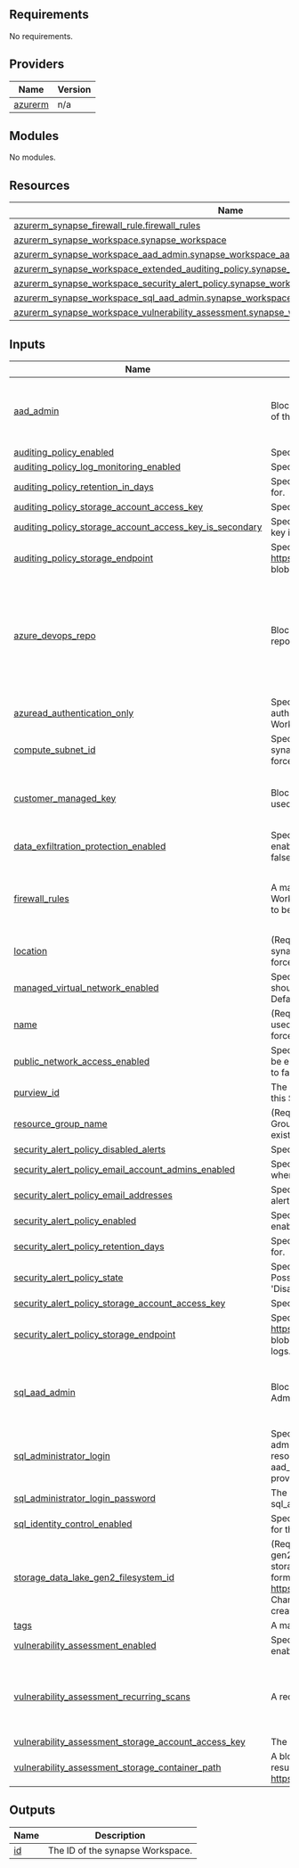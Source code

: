<!-- BEGIN_TF_DOCS -->
## Requirements

No requirements.

## Providers

| Name | Version |
|------|---------|
| <a name="provider_azurerm"></a> [azurerm](#provider\_azurerm) | n/a |

## Modules

No modules.

## Resources

| Name | Type |
|------|------|
| [azurerm_synapse_firewall_rule.firewall_rules](https://registry.terraform.io/providers/hashicorp/azurerm/latest/docs/resources/synapse_firewall_rule) | resource |
| [azurerm_synapse_workspace.synapse_workspace](https://registry.terraform.io/providers/hashicorp/azurerm/latest/docs/resources/synapse_workspace) | resource |
| [azurerm_synapse_workspace_aad_admin.synapse_workspace_aad_admin](https://registry.terraform.io/providers/hashicorp/azurerm/latest/docs/resources/synapse_workspace_aad_admin) | resource |
| [azurerm_synapse_workspace_extended_auditing_policy.synapse_workspace_extended_auditing_policy](https://registry.terraform.io/providers/hashicorp/azurerm/latest/docs/resources/synapse_workspace_extended_auditing_policy) | resource |
| [azurerm_synapse_workspace_security_alert_policy.synapse_workspace_security_alert_policy](https://registry.terraform.io/providers/hashicorp/azurerm/latest/docs/resources/synapse_workspace_security_alert_policy) | resource |
| [azurerm_synapse_workspace_sql_aad_admin.synapse_workspace_sql_aad_admin](https://registry.terraform.io/providers/hashicorp/azurerm/latest/docs/resources/synapse_workspace_sql_aad_admin) | resource |
| [azurerm_synapse_workspace_vulnerability_assessment.synapse_workspace_vulnerability_assessment](https://registry.terraform.io/providers/hashicorp/azurerm/latest/docs/resources/synapse_workspace_vulnerability_assessment) | resource |

## Inputs

| Name | Description | Type | Default | Required |
|------|-------------|------|---------|:--------:|
| <a name="input_aad_admin"></a> [aad\_admin](#input\_aad\_admin) | Block used to define the Azure AD Administrator of this Synapse Workspace | <pre>object({<br>    login     = string<br>    object_id = string<br>    tenant_id = string<br>  })</pre> | `null` | no |
| <a name="input_auditing_policy_enabled"></a> [auditing\_policy\_enabled](#input\_auditing\_policy\_enabled) | Specifies whether the auditing policy is enabled. | `bool` | `false` | no |
| <a name="input_auditing_policy_log_monitoring_enabled"></a> [auditing\_policy\_log\_monitoring\_enabled](#input\_auditing\_policy\_log\_monitoring\_enabled) | Specifies whether log monitoring is enabled. | `bool` | `false` | no |
| <a name="input_auditing_policy_retention_in_days"></a> [auditing\_policy\_retention\_in\_days](#input\_auditing\_policy\_retention\_in\_days) | Specifies the number of days to retain the logs for. | `number` | `0` | no |
| <a name="input_auditing_policy_storage_account_access_key"></a> [auditing\_policy\_storage\_account\_access\_key](#input\_auditing\_policy\_storage\_account\_access\_key) | Specifies the storage account access key. | `string` | `null` | no |
| <a name="input_auditing_policy_storage_account_access_key_is_secondary"></a> [auditing\_policy\_storage\_account\_access\_key\_is\_secondary](#input\_auditing\_policy\_storage\_account\_access\_key\_is\_secondary) | Specifies whether the storage account access key is secondary. | `bool` | `false` | no |
| <a name="input_auditing_policy_storage_endpoint"></a> [auditing\_policy\_storage\_endpoint](#input\_auditing\_policy\_storage\_endpoint) | Specifies the storage endpoint (e.g. https://example.blob.core.windows.net). This blob storage will hold all audit logs. | `string` | `null` | no |
| <a name="input_azure_devops_repo"></a> [azure\_devops\_repo](#input\_azure\_devops\_repo) | Block used to define the Azure DevOps repository to be used for this synapse Workspace | <pre>object({<br>    tenant_id       = optional(string)<br>    account_name    = string<br>    project_name    = string<br>    repository_name = string<br>    branch_name     = string<br>    root_folder     = optional(string)<br>    last_commit_id  = optional(string)<br>  })</pre> | `null` | no |
| <a name="input_azuread_authentication_only"></a> [azuread\_authentication\_only](#input\_azuread\_authentication\_only) | Specifies whether Azure Active Directory only authentication should be used for this synapse Workspace. Defaults to false. | `bool` | `false` | no |
| <a name="input_compute_subnet_id"></a> [compute\_subnet\_id](#input\_compute\_subnet\_id) | Specifies the ID of the subnet within which the synapse Workspace should exist. Changing this forces a new resource to be created. | `string` | `null` | no |
| <a name="input_customer_managed_key"></a> [customer\_managed\_key](#input\_customer\_managed\_key) | Block used to define the Azure Key Vault Key used as the Customer Managed Key (CMK) | <pre>object({<br>    key_versionless_id = string<br>    key_name           = optional(string)<br>  })</pre> | `null` | no |
| <a name="input_data_exfiltration_protection_enabled"></a> [data\_exfiltration\_protection\_enabled](#input\_data\_exfiltration\_protection\_enabled) | Specifies whether data exfiltration protection is enabled for this synapse Workspace. Defaults to false. | `bool` | `false` | no |
| <a name="input_firewall_rules"></a> [firewall\_rules](#input\_firewall\_rules) | A map of firewall rules to apply to this synapse Workspace. Changing this forces a new resource to be created. | <pre>list(object({<br>    name             = string<br>    start_ip_address = string<br>    end_ip_address   = string<br>  }))</pre> | `[]` | no |
| <a name="input_location"></a> [location](#input\_location) | (Required) Specifies the Azure Region where the synapse Workspace should exist. Changing this forces a new resource to be created. | `string` | n/a | yes |
| <a name="input_managed_virtual_network_enabled"></a> [managed\_virtual\_network\_enabled](#input\_managed\_virtual\_network\_enabled) | Specifies whether Managed Virtual Network should be enabled for this synapse Workspace. Defaults to false. | `bool` | `false` | no |
| <a name="input_name"></a> [name](#input\_name) | (Required) Specifies the name which should be used for this synapse Workspace. Changing this forces a new resource to be created. | `string` | n/a | yes |
| <a name="input_public_network_access_enabled"></a> [public\_network\_access\_enabled](#input\_public\_network\_access\_enabled) | Specifies whether public network access should be enabled for this synapse Workspace. Defaults to false. | `bool` | `false` | no |
| <a name="input_purview_id"></a> [purview\_id](#input\_purview\_id) | The ID of the Purview resource associated with this Synapse Workspace. | `string` | `null` | no |
| <a name="input_resource_group_name"></a> [resource\_group\_name](#input\_resource\_group\_name) | (Required) Specifies the name of the Resource Group where the synapse Workspace should exist. | `string` | n/a | yes |
| <a name="input_security_alert_policy_disabled_alerts"></a> [security\_alert\_policy\_disabled\_alerts](#input\_security\_alert\_policy\_disabled\_alerts) | Specifies the list of disabled alerts. | `list(string)` | `[]` | no |
| <a name="input_security_alert_policy_email_account_admins_enabled"></a> [security\_alert\_policy\_email\_account\_admins\_enabled](#input\_security\_alert\_policy\_email\_account\_admins\_enabled) | Specifies whether to email the account admins when a security alert is triggered. | `bool` | `false` | no |
| <a name="input_security_alert_policy_email_addresses"></a> [security\_alert\_policy\_email\_addresses](#input\_security\_alert\_policy\_email\_addresses) | Specifies the list of email addresses to which the alert is sent. | `list(string)` | `[]` | no |
| <a name="input_security_alert_policy_enabled"></a> [security\_alert\_policy\_enabled](#input\_security\_alert\_policy\_enabled) | Specifies whether the security alert policy is enabled. | `bool` | `false` | no |
| <a name="input_security_alert_policy_retention_days"></a> [security\_alert\_policy\_retention\_days](#input\_security\_alert\_policy\_retention\_days) | Specifies the number of days to retain the logs for. | `number` | `0` | no |
| <a name="input_security_alert_policy_state"></a> [security\_alert\_policy\_state](#input\_security\_alert\_policy\_state) | Specifies the state of the security alert policy. Possible values are: 'New', 'Enabled', and 'Disabled'. | `string` | `"Enabled"` | no |
| <a name="input_security_alert_policy_storage_account_access_key"></a> [security\_alert\_policy\_storage\_account\_access\_key](#input\_security\_alert\_policy\_storage\_account\_access\_key) | Specifies the storage account access key. | `string` | `null` | no |
| <a name="input_security_alert_policy_storage_endpoint"></a> [security\_alert\_policy\_storage\_endpoint](#input\_security\_alert\_policy\_storage\_endpoint) | Specifies the blob storage endpoint (e.g. https://example.blob.core.windows.net). This blob storage will hold all Threat Detection audit logs. | `string` | `null` | no |
| <a name="input_sql_aad_admin"></a> [sql\_aad\_admin](#input\_sql\_aad\_admin) | Block used to define the SQL Azure AD Administrator of this Synapse Workspace | <pre>object({<br>    login     = string<br>    object_id = string<br>    tenant_id = string<br>  })</pre> | `null` | no |
| <a name="input_sql_administrator_login"></a> [sql\_administrator\_login](#input\_sql\_administrator\_login) | Specifies The login name of the SQL administrator. Changing this forces a new resource to be created. If this is not provided aad\_admin or customer\_managed\_key must be provided. | `string` | `null` | no |
| <a name="input_sql_administrator_login_password"></a> [sql\_administrator\_login\_password](#input\_sql\_administrator\_login\_password) | The Password associated with the sql\_administrator\_login for the SQL administrator. | `string` | `null` | no |
| <a name="input_sql_identity_control_enabled"></a> [sql\_identity\_control\_enabled](#input\_sql\_identity\_control\_enabled) | Specifies whether SQL Identity control is enabled for this synapse Workspace. Defaults to false. | `bool` | `false` | no |
| <a name="input_storage_data_lake_gen2_filesystem_id"></a> [storage\_data\_lake\_gen2\_filesystem\_id](#input\_storage\_data\_lake\_gen2\_filesystem\_id) | (Required) Specifies the ID of storage data lake gen2 filesystem resource. The default data lake storage account url property should be in the format: https://accountname.dfs.core.windows.net. Changing this forces a new resource to be created. | `string` | n/a | yes |
| <a name="input_tags"></a> [tags](#input\_tags) | A mapping of tags to assign to the resource. | `map(string)` | `{}` | no |
| <a name="input_vulnerability_assessment_enabled"></a> [vulnerability\_assessment\_enabled](#input\_vulnerability\_assessment\_enabled) | Specifies whether the vulnerability assessment is enabled. | `bool` | `false` | no |
| <a name="input_vulnerability_assessment_recurring_scans"></a> [vulnerability\_assessment\_recurring\_scans](#input\_vulnerability\_assessment\_recurring\_scans) | A recurring scan configuration block. | <pre>object({<br>    enabled                           = bool<br>    email_subscription_admins_enabled = bool<br>    emails                            = list(string)<br>  })</pre> | `null` | no |
| <a name="input_vulnerability_assessment_storage_account_access_key"></a> [vulnerability\_assessment\_storage\_account\_access\_key](#input\_vulnerability\_assessment\_storage\_account\_access\_key) | The storage account access key. | `string` | `null` | no |
| <a name="input_vulnerability_assessment_storage_container_path"></a> [vulnerability\_assessment\_storage\_container\_path](#input\_vulnerability\_assessment\_storage\_container\_path) | A blob storage container path to hold the scan results (e.g. https://example.blob.core.windows.net/VaScans/) | `string` | `null` | no |

## Outputs

| Name | Description |
|------|-------------|
| <a name="output_id"></a> [id](#output\_id) | The ID of the synapse Workspace. |
<!-- END_TF_DOCS -->